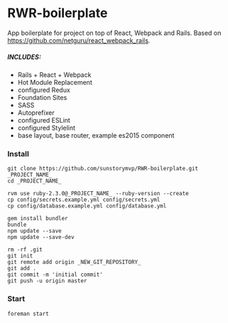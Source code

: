 # RWR-boilerplate

App boilerplate for project on top of React, Webpack and Rails.
Based on https://github.com/netguru/react_webpack_rails.

##### INCLUDES:
* Rails + React + Webpack
* Hot Module Replacement
* configured Redux
* Foundation Sites
* SASS
* Autoprefixer
* configured ESLint
* configured Stylelint
* base layout, base router, example es2015 component

### Install

```
git clone https://github.com/sunstorymvp/RWR-boilerplate.git _PROJECT_NAME_
cd _PROJECT_NAME_

rvm use ruby-2.3.0@_PROJECT_NAME_ --ruby-version --create
cp config/secrets.example.yml config/secrets.yml
cp config/database.example.yml config/database.yml

gem install bundler
bundle
npm update --save
npm update --save-dev

rm -rf .git
git init
git remote add origin _NEW_GIT_REPOSITORY_
git add .
git commit -m 'initial commit'
git push -u origin master
```
### Start

```
foreman start
```
